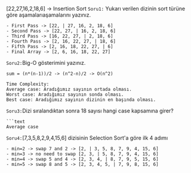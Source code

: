 [22,27,16,2,18,6] -> Insertion Sort
`Soru1:` Yukarı verilen dizinin sort türüne göre aşamalarıaşamalarını yazınız.
```text
- First Pass -> [22, | 27, 16, 2, 18, 6]
- Second Pass -> [22, 27, | 16, 2, 18, 6]
- Third Pass -> [16, 22, 27, | 2, 18, 6]
- Fourth Pass -> [2, 16, 22, 27, | 18, 6]
- Fifth Pass -> [2, 16, 18, 22, 27, | 6]
- Final Array -> [2, 6, 16, 18, 22, 27]
```
`Soru2:`Big-O gösterimini yazınız.
```text
sum = (n*(n-1))/2 -> (n^2-n)/2 -> O(n^2)
```
```text
Time Complexity:
Average case: Aradığımız sayının ortada olması.
Worst case: Aradığımız sayının sonda olması.
Best case: Aradığımız sayının dizinin en başında olması.
```
`Soru3:`Dizi sıralandıktan sonra 18 sayısı hangi case kapsamına girer?
```
```text
Average case
```
`Soru4:`[7,3,5,8,2,9,4,15,6] dizisinin Selection Sort'a göre ilk 4 adımı
```text
- min=2 -> swap 7 and 2 -> [2, | 3, 5, 8, 7, 9, 4, 15, 6]
- min=3 -> no need to swap [2, 3, | 5, 8, 7, 9, 4, 15, 6]
- min=4 -> swap 5 and 4 -> [2, 3, 4, | 8, 7, 9, 5, 15, 6]
- min=5 -> swap 8 and 5 -> [2, 3, 4, 5, | 7, 9, 8, 15, 6]
```
